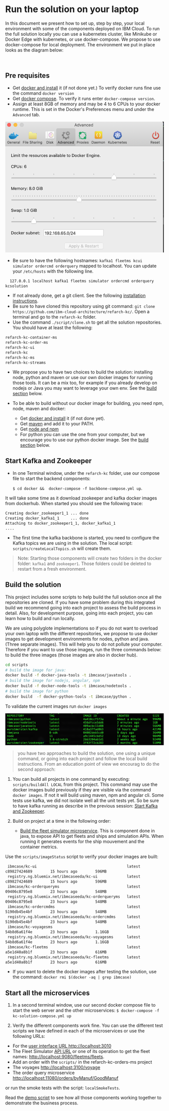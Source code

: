# Run the solution on your laptop

In this document we present how to set up, step by step, your local environment with some of the components deployed on IBM Cloud. To run the full solution locally you can use a kubernetes cluster, like Minikube or Docker Edge with kubernetes, or use docker-compose. We propose to use docker-compose for local deployment. The environment we put in place looks as the diagram below:

![]()


## Pre requisites 

* Get [docker and install](https://docs.docker.com/install/) it (if not done yet.) To verify docker runs fine use the command `docker version`
* Get [docker compose](https://docs.docker.com/compose/install/). To verify it runs enter `docker-compose version`.
* Assign at least 8GB of memory and may be 4 to 6 CPUs to your docker runtime. This is set in the Docker's Preferences menu and under the `Advanced` tab.

![](docker-preferences.png)

* Be sure to have the following hostnames: `kafka1 fleetms kcui simulator ordercmd orderquery` mapped to localhost. You can update your `/etc/hosts` with the following line.  

```
  127.0.0.1	localhost kafka1 fleetms simulator ordercmd orderquery kcsolution 
```
* If not already done, get a git client. See the following [installation instructions](https://git-scm.com/book/en/v2/Getting-Started-Installing-Git). 
* Be sure to have cloned this repository using git command: `git clone https://github.com/ibm-cloud-architecture/refarch-kc/`. Open a terminal and go to the `refarch-kc` folder.
* Use the command `./script/clone.sh` to get all the solution repositories. You should have at least the following:
```
refarch-kc-container-ms
refarch-kc-order-ms
refarch-kc-ui
refarch-kc
refarch-kc-ms
refarch-kc-streams
```
* We propose you to have two choices to build the solution: installing node, python and maven or use our own docker images for running those tools. It can be a mix too, for example if you already develop on nodejs or Java you may want to leverage your own env. See the [build section](#build-the-solution) below.

* To be able to build without our docker image for building, you need npm, node, maven and docker:  
     * Get [docker and install](https://docs.docker.com/install/) it (if not done yet).
     * Get [maven](https://maven.apache.org/install.html) and add it to your PATH.
     * Get [node and npm](https://nodejs.org/en/)
     * For python you can use the one from your computer, but we encourage you to use our python docker image. See the [build section](#build-the-solution) below.

## Start Kafka and Zookeeper

* In one Terminal window, under the `refarch-kc` folder, use our compose file to start the backend components:   

    `$ cd docker &&  docker-compose -f backbone-compose.yml up`.

It will take some time as it download zookeeper and kafka docker images from dockerhub. When started you should see the following trace:
```
Creating docker_zookeeper1_1 ... done
Creating docker_kafka1_1     ... done
Attaching to docker_zookeeper1_1, docker_kafka1_1
....
```

* The first time the kafka backbone is started, you need to configure the Kafka topics we are using in the solution. The local script: `scripts/createLocalTopics.sh` will create them.
 > Note: Starting those components will create two folders in the docker folder: `kafka1` and `zookeeper1`. Those folders could be deleted to restart from a fresh environment.  

## Build the solution

This project includes some scripts to help build the full solution once all the repositories are cloned. If you have some problem during this integrated build we recommend going into each project to assess the build process in detail. Also, for development purpose, going into each project, you can learn how to build and run locally.

We are using polyglote implementations so if you do not want to overload your own laptop with the different repositories, we propose to use docker images to get development environments for nodes, python and java. (Three separate images). This will help you to do not pollute your computer. Therefore if you want to use those images, run the three commands below: to build the three images (those images are also in docker hub). 

```sh
cd scripts
# build the image for java:
docker build -f docker-java-tools -t ibmcase/javatools .
# build the image for nodejs, angular, npm
docker build -f docker-node-tools -t ibmcase/nodetools .
# build the image for python
docker build  -f docker-python-tools -t ibmcase/python .
```

To validate the current images run `docker images`

![](images-1.png)


> you have two approaches to build the solution, one using a unique command, or going into each project and follow the local build instructions. From an education point of view we encourag to do the second approach:

1. You can build all projects in one command by executing: `scripts/buildAll LOCAL` from this project. This command may use the docker images  build previously if they are visible via the command `docker images`. If not it will build using maven, npm and angular cli. Some tests use kafka, we did not isolate well all the unit tests yet. So be sure to have kafka running as describe in the previous session: [ Start Kafka and Zookeeper](#start-kafka-and-zookeeper).
1. Build on project at a time in the following order:
    
      * [Build the fleet simulator microservice](). This is component done in java, to expose API to get fleets and ships and simulation APIs. When running it generates events for the ship mouvement and the container metrics. 

Use the `scripts/imageStatus` script to verify your docker images are built:

```
 ibmcase/kc-ui                                        latest              c89827424689        15 hours ago        596MB  
 registry.ng.bluemix.net/ibmcaseeda/kc-ui             latest              c89827424689        15 hours ago        596MB  
 ibmcase/kc-orderqueryms                              latest              09406c8795e8        23 hours ago        548MB   
 registry.ng.bluemix.net/ibmcaseeda/kc-orderqueryms   latest              09406c8795e8        23 hours ago        548MB   
 ibmcase/kc-ordercmdms                                latest              5190db45e4bf        23 hours ago        548MB   
 registry.ng.bluemix.net/ibmcaseeda/kc-ordercmdms     latest              5190db45e4bf        23 hours ago        548MB   
 ibmcase/kc-voyagesms                                 latest              54b8d6a61f4e        23 hours ago        1.16GB   
 registry.ng.bluemix.net/ibmcaseeda/kc-voyagesms      latest              54b8d6a61f4e        23 hours ago        1.16GB   
 ibmcase/kc-fleetms                                   latest              a5e1d40a8b1f        23 hours ago        616MB   
 registry.ng.bluemix.net/ibmcaseeda/kc-fleetms        latest              a5e1d40a8b1f        23 hours ago        616MB   
```

* If you want to delete the docker images after testing the solution, use the command:
`docker rmi $(docker -aq | grep ibmcase)`

## Start all the microservices

1. In a second terminal window, use our second docker compose file to start the web server and the other microservices: `$ docker-compose -f kc-solution-compose.yml up`

1. Verify the different components work fine. You can use the different test scripts we have defined in each of the microservices or use the following URLs:
  * For the [user interface URL http://localhost:3010](http://localhost:3010)
  * The Fleet Simulator [API URL](http://localhost:9080/api/explorer/) or one of its operation to get the fleet names: [http://localhost:9080/fleetms/fleets](http://localhost:9080/fleetms/fleets).
  * Add an order with the `scripts/` in the refarch-kc-orders-ms project
  * The voyages [http://localhost:3100/voyage](http://localhost:3100/voyage)
  * The order query microservice [http://localhost:11080/orders/byManuf/GoodManuf](http://localhost:11080/orders/byManuf/GoodManuf)

or run the smoke tests with the script: `localSmokeTests`.

Read the [demo script](../demo/readme.md) to see how all those components working together to demonstrate the business process.

